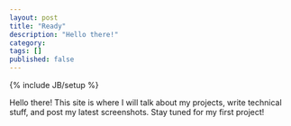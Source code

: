 ```yaml
---
layout: post
title: "Ready"
description: "Hello there!"
category:
tags: []
published: false
---
```

{% include JB/setup %}

Hello there! This site is where I will talk about my projects, write technical stuff, and post my latest screenshots. Stay tuned for my first project!
